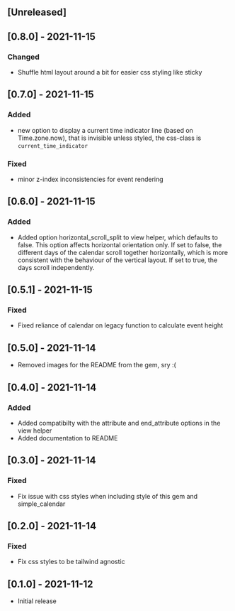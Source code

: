 ## [Unreleased]

## [0.8.0] - 2021-11-15
### Changed
- Shuffle html layout around a bit for easier css styling like sticky

## [0.7.0] - 2021-11-15
### Added
- new option to display a current time indicator line (based on Time.zone.now), that is invisible unless styled, the css-class is
`current_time_indicator`
### Fixed
- minor z-index inconsistencies for event rendering

## [0.6.0] - 2021-11-15
### Added
- Added option horizontal_scroll_split to view helper, which defaults to false. This option affects
horizontal orientation only. If set to false, the
different days of the calendar scroll together horizontally, which is more consistent with the
behaviour of the vertical layout. If set to true, the days scroll independently.

## [0.5.1] - 2021-11-15
### Fixed
- Fixed reliance of calendar on legacy function to
calculate event height

## [0.5.0] - 2021-11-14
- Removed images for the README from the gem, sry :(

## [0.4.0] - 2021-11-14
### Added
- Added compatibilty with the attribute and end_attribute options in the view helper
- Added documentation to README

## [0.3.0] - 2021-11-14
### Fixed
- Fix issue with css styles when including style of this gem and simple_calendar

## [0.2.0] - 2021-11-14
### Fixed
- Fix css styles to be tailwind agnostic

## [0.1.0] - 2021-11-12

- Initial release
